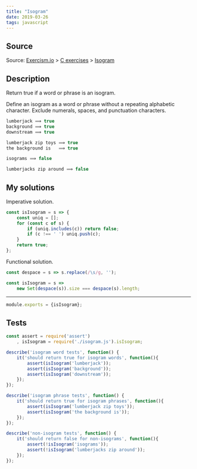 ```yaml
---
title: "Isogram"
date: 2019-03-26
tags: javascript
---
```


## Source

Source: [Exercism.io] > [C exercises] > [Isogram]

[Exercism.io]: https://exercism.io/
[C exercises]: https://exercism.io/tracks/c
[Isogram]: http://exercism.io/exercises/c/isogram/


## Description

Return true if a word or phrase is an isogram.

Define an isogram as a word or phrase without a repeating alphabetic
character. Exclude numerals, spaces, and punctuation characters.


```js
lumberjack ⟹ true
background ⟹ true
downstream ⟹ true

lumberjack zip toys ⟹ true
the background is   ⟹ true

isograms ⟹ false

lumberjacks zip around ⟹ false
```


## My solutions

Imperative solution.

```js
const isIsogram = s => {
    const uniq = [];
    for (const c of s) {
        if (uniq.includes(c)) return false;
        if (c !== ' ') uniq.push(c);
    }
    return true;
};
```

Functional solution.

```js
const despace = s => s.replace(/\s/g, '');

const isIsogram = s =>
    new Set(despace(s)).size === despace(s).length;
```

----

```js
module.exports = {isIsogram};
```


## Tests

```js
const assert = require('assert')
    , isIsogram = require('./isogram.js').isIsogram;

describe('isogram word tests', function() {
    it('should return true for isogram words', function(){
        assert(isIsogram('lumberjack'));
        assert(isIsogram('background'));
        assert(isIsogram('downstream'));
    });
});

describe('isogram phrase tests', function() {
    it('should return true for isogram phrases', function(){
        assert(isIsogram('lumberjack zip toys'));
        assert(isIsogram('the background is'));
    });
});

describe('non-isogram tests', function() {
    it('should return false for non-isograms', function(){
        assert(!isIsogram('isograms'));
        assert(!isIsogram('lumberjacks zip around'));
    });
});
```
